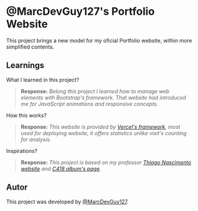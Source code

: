
# @MarcDevGuy127's Portfolio Website

This project brings a new model for my oficial Portfolio website, within more simplified contents.


## Learnings

What I learned in this project?

> **Response:** _Belong this project I learned how to manage web elements with Bootstrap's framework. That website had introduced me for JavaScript animations and responsive concepts._

How this works?

> **Response:** _This website is provided by [Vercel's framework](https://vercel.com/), most used for deploying website, it offers statistics unlike visit's counting for analysis._

Inspirations?

> **Response:** _This project is based on my professor [Thiago Nascimento website](https://sites.google.com/site/nascimenthiago/home?authuser=0) and [C418 album's page](https://c418.org/albums/minecraft-volume-alpha/)._


## Autor

This project was developed by [@MarcDevGuy127](https://www.github.com/MarcDevGuy127).